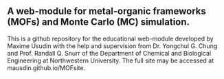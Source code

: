 ## A web-module for metal-organic frameworks (MOFs) and Monte Carlo (MC) simulation.
This is a github repository for the educational web-module developed by Maxime Usudin with the help and supervision from Dr. Yongchul G. Chung and Prof. Randall Q. Snurr of the Department of Chemical and Biological Engineering at Northwestern University. 
The full site may be accessed at mausdin.github.io/MOFsite.
